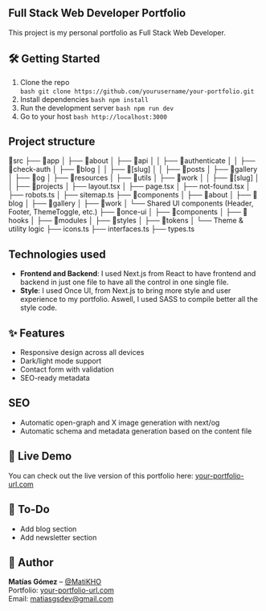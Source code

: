 ## **Full Stack Web Developer Portfolio**
This project is my personal portfolio as Full Stack Web Developer. 

## 🛠️ Getting Started

1. Clone the repo  
```bash git clone https://github.com/yourusername/your-portfolio.git```
2. Install dependencies
```bash npm install```
3. Run the development server
```bash npm run dev```
4. Go to your host
```bash http://localhost:3000```

## **Project structure**
📁src
├── 📁app
│   ├── 📁about
│   ├── 📁api
│   │   ├── 📁authenticate
│   │   ├── 📁check-auth
│   ├── 📁blog
│   │   ├── 📁[slug]
│   │   ├── 📁posts
│   ├── 📁gallery
│   ├── 📁og
│   ├── 📁resources
│   ├── 📁utils
│   ├── 📁work
│   │   ├── 📁[slug]
│   │   ├── 📁projects
│   ├── layout.tsx
│   ├── page.tsx
│   ├── not-found.tsx
│   ├── robots.ts
│   ├── sitemap.ts
├── 📁components
│   ├── 📁about
│   ├── 📁blog
│   ├── 📁gallery
│   ├── 📁work
│   └── Shared UI components (Header, Footer, ThemeToggle, etc.)
├── 📁once-ui
│   ├── 📁components
│   ├── 📁hooks
│   ├── 📁modules
│   ├── 📁styles
│   ├── 📁tokens
│   └── Theme & utility logic
├── icons.ts
├── interfaces.ts
├── types.ts


## **Technologies used**
- **Frontend and Backend**: I used Next.js from React to have frontend and backend in just one file to have all the control in one single file.
- **Style**: I used Once UI, from Next.js to bring more style and user experience to my portfolio. Aswell, I used SASS to compile better all the style code.

## ✨ Features
- Responsive design across all devices
- Dark/light mode support
- Contact form with validation
- SEO-ready metadata

## **SEO**
- Automatic open-graph and X image generation with next/og
- Automatic schema and metadata generation based on the content file

## 🚀 Live Demo
You can check out the live version of this portfolio here: [your-portfolio-url.com](https://your-portfolio-url.com)

## 📌 To-Do
- Add blog section
- Add newsletter section

## 👤 Author

**Matías Gómez** – [@MatiKHO](https://github.com/MatiKHO)  
Portfolio: [your-portfolio-url.com](https://your-portfolio-url.com)  
Email: matiasgsdev@gmail.com


